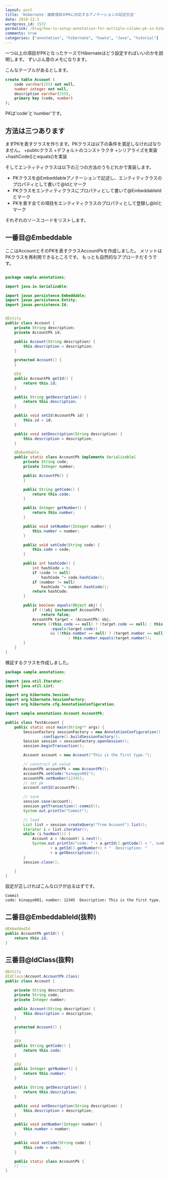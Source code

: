 ```yaml
---
layout: post
title: 'Hibernate：複数項目のPKに対応するアノテーションの記述方法'
date: 2010-12-3
wordpress_id: 1572
permalink: /blog/how-to-setup-annotation-for-multiple-column-pk-in-hibernate
comments: true
categories: ["annotation", "hibernate", "howto", "Java", "tutorial"]
---
```

一つ以上の項目がPKとなったケースでHibernateはどう設定すればいいのかを説明します。
ずいぶん昔のメモになります。

こんなテーブルがあるとします。

```sql
create table Account (
	code varchar(255) not null,
	number integer not null,
	description varchar(255),
	primary key (code, number)
);

```

PKは'code'と'number'です。

## 方法は三つあります
まずPKを表すクラスを作ります。PKクラスは以下の条件を満足しなければなりません。
+publicクラス
+デフォルトのコンストラクタ
+シリアライズを実装
+hashCode()とequals()を実装

そしてエンティティクラスは以下の三つの方法のうちどれかで実装します。
+  PKクラスを@Embeddableアノテーションで記述し、エンティティクラスのプロパティとして書いて@Idとマーク
+  PKクラスをエンティティクラスにプロパティとして書いて@EmbeddableIdとマーク
+  PKを表す全ての項目をエンティティクラスのプロパティとして登録し@Idとマーク

それぞれのソースコードをリストします。

## 一番目@Embeddable
ここはAccountとそのPKを表すクラスAccountPkを作成しました。
メリットはPKクラスを再利用できるところです。
もっとも自然的なアプローチだそうです。

```java

package sample.annotations;

import java.io.Serializable;

import javax.persistence.Embeddable;
import javax.persistence.Entity;
import javax.persistence.Id;


@Entity
public class Account {
	private String description;
	private AccountPk id;

	public Account(String description) {
		this.description = description;
	}

	protected Account() {
	}

	@Id
	public AccountPk getId() {
		return this.id;
	}

	public String getDescription() {
		return this.description;
	}

	public void setId(AccountPk id) {
		this.id = id;
	}

	public void setDescription(String description) {
		this.description = description;
	}

	@Embeddable
	public static class AccountPk implements Serializable{
		private String code;
		private Integer number;

		public AccountPk() {
		}

		public String getCode() {
			return this.code;
		}

		public Integer getNumber() {
			return this.number;
		}

		public void setNumber(Integer number) {
			this.number = number;
		}

		public void setCode(String code) {
			this.code = code;
		}

		public int hashCode() {
			int hashCode = 0;
			if (code != null)
				hashCode ^= code.hashCode();
			if (number != null)
				hashCode ^= number.hashCode();
			return hashCode;
		}

		public boolean equals(Object obj) {
			if (!(obj instanceof AccountPk))
				return false;
			AccountPk target = (AccountPk) obj;
			return ((this.code == null) ? (target.code == null) : this.code
					.equals(target.code))
					&& ((this.number == null) ? (target.number == null)
							: this.number.equals(target.number));
		}
	}
}

```

検証するクラスを作成しました。

```java
package sample.annotations;

import java.util.Iterator;
import java.util.List;

import org.hibernate.Session;
import org.hibernate.SessionFactory;
import org.hibernate.cfg.AnnotationConfiguration;

import sample.annotations.Account.AccountPk;

public class TestAccount {
	public static void main(String** args) {
		SessionFactory sessionFactory = new AnnotationConfiguration()
				.configure().buildSessionFactory();
		Session session = sessionFactory.openSession();
		session.beginTransaction();

		Account account = new Account("This is the first type.");

		// construct pk value
		AccountPk accountPk = new AccountPk();
		accountPk.setCode("kinopyo001");
		accountPk.setNumber(12345);
		// set pk
		account.setId(accountPk);

		// save
		session.save(account);
		session.getTransaction().commit();
		System.out.println("Commit");

		// load
		List list = session.createQuery("from Account").list();
		Iterator i = list.iterator();
		while (i.hasNext()) {
			Account a = (Account) i.next();
			System.out.println("code: " + a.getId().getCode() + ", number: "
					+ a.getId().getNumber() + "  Description: "
					+ a.getDescription());
		}
		session.close();

	}
}

```

設定が正しければこんなログが出るはずです。

```
Commit
code: kinopyo001, number: 12345  Description: This is the first type.

```


## 二番目@EmbeddableId(抜粋)

```java
@EmbeddedId
public AccountPk getId() {
	return this.id;
}

```

## 三番目@IdClass(抜粋)

```java
@Entity
@IdClass(Account.AccountPk.class)
public class Account {

	private String description;
	private String code;
	private Integer number;

	public Account(String description) {
		this.description = description;
	}

	protected Account() {
	}

	@Id
	public String getCode() {
		return this.code;
	}

	@Id
	public Integer getNumber() {
		return this.number;
	}

	public String getDescription() {
		return this.description;
	}

	public void setDescription(String description) {
		this.description = description;
	}

	public void setNumber(Integer number) {
		this.number = number;
	}

	public void setCode(String code) {
		this.code = code;
	}

	public static class AccountPk {
	// ...
}

```
